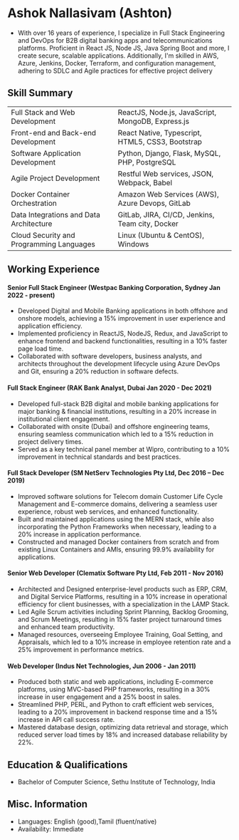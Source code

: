 # Ashok Nallasivam (Ashton)

* With over 16 years of experience, I specialize in Full Stack Engineering and DevOps for B2B digital banking apps and telecommunications platforms. Proficient in React JS, Node JS, Java Spring Boot and more, I create secure, scalable applications. Additionally, I'm skilled in AWS, Azure, Jenkins, Docker, Terraform, and configuration management, adhering to SDLC and Agile practices for effective project delivery

## Skill Summary

|        |           | 
| --- | ----------- |
| Full Stack and Web Development | ReactJS, Node.js, JavaScript, MongoDB, Express.js
Front-end and Back-end Development | React Native, Typescript, HTML5, CSS3, Bootstrap
Software Application Development | Python, Django, Flask, MySQL, PHP, PostgreSQL
Agile Project Development | Restful Web services, JSON, Webpack, Babel
Docker Container Orchestration | Amazon Web Services (AWS), Azure Devops, GitLab
Data Integrations and Data Architecture | GitLab, JIRA, CI/CD, Jenkins, Team city, Docker
Cloud Security and Programming Languages | Linux (Ubuntu & CentOS), Windows

## Working Experience

#### Senior Full Stack Engineer (Westpac Banking Corporation, Sydney Jan 2022 - present) 

* Developed Digital and Mobile Banking applications in both offshore and onshore models, achieving a 15% improvement in user experience and application efficiency.
* Implemented proficiency in ReactJS, NodeJS, Redux, and JavaScript to enhance frontend and backend functionalities, resulting in a 10% faster page load time.
* Collaborated with software developers, business analysts, and architects throughout the development lifecycle using Azure DevOps and Git, ensuring a 20% reduction in software defects.


#### Full Stack Engineer (RAK Bank Analyst, Dubai Jan 2020 - Dec 2021) 

* Developed full-stack B2B digital and mobile banking applications for major banking & financial institutions, resulting in a 20% increase in institutional client engagement.
* Collaborated with onsite (Dubai) and offshore engineering teams, ensuring seamless communication which led to a 15% reduction in project delivery times.
* Served as a key technical panel member at Wipro, contributing to a 10% improvement in technical standards and best practices.


#### Full Stack Developer (SM NetServ Technologies Pty Ltd, Dec 2016 – Dec 2019)

* Improved software solutions for Telecom domain Customer Life Cycle Management and E-commerce domains, delivering a seamless user experience, robust web services, and enhanced functionality.
* Built and maintained applications using the MERN stack, while also incorporating the Python Frameworks when necessary, leading to a 20% increase in application performance.
* Constructed and managed Docker containers from scratch and from existing Linux Containers and AMIs, ensuring 99.9% availability for applications.


#### Senior Web Developer (Clematix Software Pty Ltd, Feb 2011 - Nov 2016)

* Architected and Designed enterprise-level products such as ERP, CRM, and Digital Service Platforms, resulting in a 10% increase in operational efficiency for client businesses, with a specialization in the LAMP Stack.
* Led Agile Scrum activities including Sprint Planning, Backlog Grooming, and Scrum Meetings, resulting in 15% faster project turnaround times and enhanced team productivity.
* Managed resources, overseeing Employee Training, Goal Setting, and Appraisals, which led to a 10% increase in employee retention rate and a 25% improvement in performance metrics.


#### Web Developer (Indus Net Technologies, Jun 2006 - Jan 2011)

* Produced both static and web applications, including E-commerce platforms, using MVC-based PHP frameworks, resulting in a 30% increase in user engagement and a 25% boost in sales.
* Streamlined PHP, PERL, and Python to craft efficient web services, leading to a 20% improvement in backend response time and a 15% increase in API call success rate.
* Mastered database design, optimizing data retrieval and storage, which reduced server load times by 18% and increased database reliability by 22%.

## Education & Qualifications

* Bachelor of Computer Science, Sethu Institute of Technology, India

## Misc. Information

* Languages: English (good),Tamil (fluent/native)
* Availability: Immediate

<!--
**ashoknallasivam/ashoknallasivam** is a ✨ _special_ ✨ repository because its `README.md` (this file) appears on your GitHub profile.

Here are some ideas to get you started:

- 🔭 I’m currently working on ...
- 🌱 I’m currently learning ...
- 👯 I’m looking to collaborate on ...
- 🤔 I’m looking for help with ...
- 💬 Ask me about ...
- 📫 How to reach me: ...
- 😄 Pronouns: ...
- ⚡ Fun fact: ...
-->
